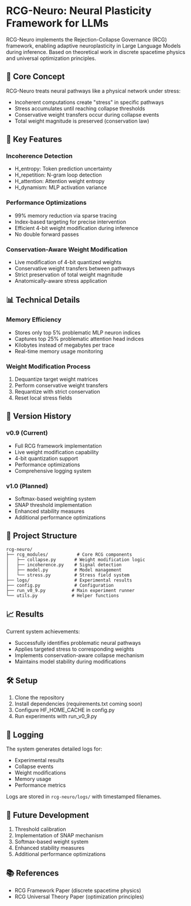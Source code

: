 # RCG-Neuro: Neural Plasticity Framework for LLMs

RCG-Neuro implements the Rejection-Collapse Governance (RCG) framework, enabling adaptive neuroplasticity in Large Language Models during inference. Based on theoretical work in discrete spacetime physics and universal optimization principles.

## 🧠 Core Concept

RCG-Neuro treats neural pathways like a physical network under stress:
- Incoherent computations create "stress" in specific pathways
- Stress accumulates until reaching collapse thresholds
- Conservative weight transfers occur during collapse events
- Total weight magnitude is preserved (conservation law)

## 🔬 Key Features

### Incoherence Detection
- H_entropy: Token prediction uncertainty
- H_repetition: N-gram loop detection
- H_attention: Attention weight entropy
- H_dynamism: MLP activation variance

### Performance Optimizations
- 99% memory reduction via sparse tracing
- Index-based targeting for precise intervention
- Efficient 4-bit weight modification during inference
- No double forward passes

### Conservation-Aware Weight Modification
- Live modification of 4-bit quantized weights
- Conservative weight transfers between pathways
- Strict preservation of total weight magnitude
- Anatomically-aware stress application

## 📊 Technical Details

### Memory Efficiency
- Stores only top 5% problematic MLP neuron indices
- Captures top 25% problematic attention head indices
- Kilobytes instead of megabytes per trace
- Real-time memory usage monitoring

### Weight Modification Process
1. Dequantize target weight matrices
2. Perform conservative weight transfers
3. Requantize with strict conservation
4. Reset local stress fields

## 🚀 Version History

### v0.9 (Current)
- Full RCG framework implementation
- Live weight modification capability
- 4-bit quantization support
- Performance optimizations
- Comprehensive logging system

### v1.0 (Planned)
- Softmax-based weighting system
- SNAP threshold implementation
- Enhanced stability measures
- Additional performance optimizations

## 📁 Project Structure

```
rcg-neuro/
├── rcg_modules/           # Core RCG components
│   ├── collapse.py       # Weight modification logic
│   ├── incoherence.py    # Signal detection
│   ├── model.py          # Model management
│   └── stress.py         # Stress field system
├── logs/                 # Experimental results
├── config.py             # Configuration
├── run_v0_9.py          # Main experiment runner
└── utils.py             # Helper functions
```

## 📈 Results

Current system achievements:
- Successfully identifies problematic neural pathways
- Applies targeted stress to corresponding weights
- Implements conservation-aware collapse mechanism
- Maintains model stability during modifications

## 🛠️ Setup

1. Clone the repository
2. Install dependencies (requirements.txt coming soon)
3. Configure HF_HOME_CACHE in config.py
4. Run experiments with run_v0_9.py

## 📝 Logging

The system generates detailed logs for:
- Experimental results
- Collapse events
- Weight modifications
- Memory usage
- Performance metrics

Logs are stored in `rcg-neuro/logs/` with timestamped filenames.

## 🎯 Future Development

1. Threshold calibration
2. Implementation of SNAP mechanism
3. Softmax-based weight system
4. Enhanced stability measures
5. Additional performance optimizations

## 📚 References

- RCG Framework Paper (discrete spacetime physics)
- RCG Universal Theory Paper (optimization principles)
